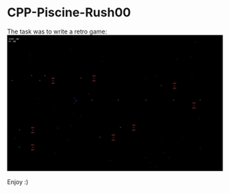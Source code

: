 # CPP-Piscine-Rush00

The task was to write a retro game:
<img src= "https://github.com/aleksandrovadd/CPP-Piscine-Rush00/blob/master/ft_retro.jpg"/>

Enjoy :)
